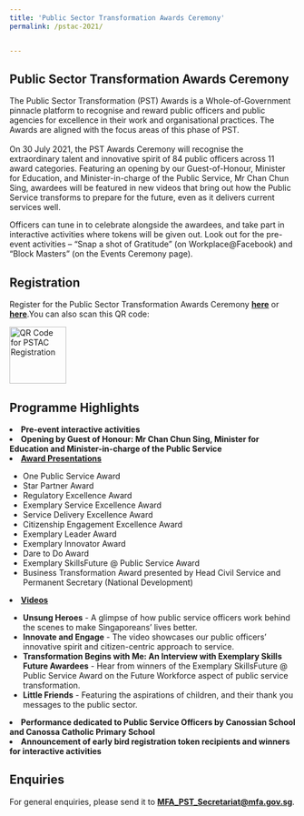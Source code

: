 ```yaml
---
title: 'Public Sector Transformation Awards Ceremony'
permalink: /pstac-2021/


---
```

## Public Sector Transformation Awards Ceremony

The Public Sector Transformation (PST) Awards is a Whole-of-Government pinnacle platform to recognise and reward public officers and public agencies for excellence in their work and organisational practices. The Awards are aligned with the focus areas of this phase of PST. <br>
<br>
On 30 July 2021, the PST Awards Ceremony will recognise the extraordinary talent and innovative spirit of 84 public officers across 11 award categories. Featuring an opening by our Guest-of-Honour, Minister for Education, and Minister-in-charge of the Public Service, Mr Chan Chun Sing, awardees will be featured in new videos that bring out how the Public Service transforms to prepare for the future, even as it delivers current services well.<br>

Officers can tune in to celebrate alongside the awardees, and take part in interactive activities where tokens will be given out. Look out for the pre-event activities – “Snap a shot of Gratitude” (on Workplace@Facebook) and “Block Masters” (on the Events Ceremony page). <br>

## Registration

Register for the Public Sector Transformation Awards Ceremony <b><a href="https://www.pstac2021.sg">here</a></b> or <b><a href="https://go.gov.sg/pstac2021">here</a></b>.You can also scan this QR code:

<img width="100" alt="QR Code for PSTAC Registration" src="https://user-images.githubusercontent.com/67364523/125879379-bb7dc078-209f-4caf-b89a-29e0372fe77c.png">

## Programme Highlights

 <li><b> Pre-event interactive activities </b></li>

 <li><b> Opening by Guest of Honour: Mr Chan Chun Sing, Minister for Education and Minister-in-charge of the Public Service </b></li>


<li><u><b>Award Presentations</b></u><br></li>
<ul> 
 <li>One Public Service Award</li>
 <li>Star Partner Award</li>
 <li>Regulatory Excellence Award</li>
 <li>Exemplary Service Excellence Award</li>
 <li>Service Delivery Excellence Award</li>
 <li>Citizenship Engagement Excellence Award</li>
 <li>Exemplary Leader Award</li>
 <li>Exemplary Innovator Award</li>
 <li>Dare to Do Award</li>
 <li>Exemplary SkillsFuture @ Public Service Award</li>
 <li>Business Transformation Award presented by Head Civil Service and Permanent Secretary (National Development)</li>
</ul>

<li><u><b>Videos</b></u></li>
<ul>
 <li><b>Unsung Heroes</b> - A glimpse of how public service officers work behind the scenes to make Singaporeans’ lives better.</li> 
<li><b>Innovate and Engage</b> - The video showcases our public officers’ innovative spirit and citizen-centric approach to service.</li>
 <li><b>Transformation Begins with Me: An Interview with Exemplary Skills Future Awardees</b> - Hear from winners of the Exemplary SkillsFuture @ Public Service Award on the Future Workforce aspect of public service transformation. </li>
 <li><b>Little Friends</b> - Featuring the aspirations of children, and their thank you messages to the public sector.</li>
</ul>
 <li><b> Performance dedicated to Public Service Officers by Canossian School and Canossa Catholic Primary School </b></li>
 <li><b> Announcement of early bird registration token recipients and winners for interactive activities </b></li>


## Enquiries
 For general enquiries, please send it to <b>MFA_PST_Secretariat@mfa.gov.sg</b>.


